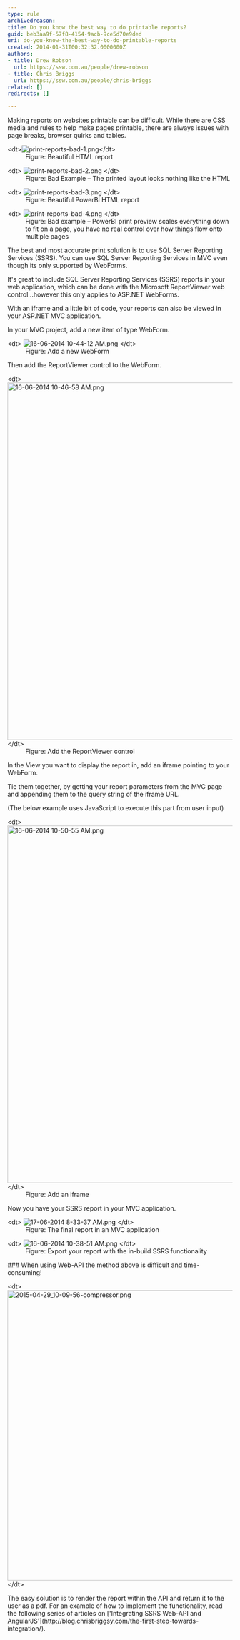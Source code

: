 ```yaml
---
type: rule
archivedreason: 
title: Do you know the best way to do printable reports?
guid: beb3aa9f-57f8-4154-9acb-9ce5d70e9ded
uri: do-you-know-the-best-way-to-do-printable-reports
created: 2014-01-31T00:32:32.0000000Z
authors:
- title: Drew Robson
  url: https://ssw.com.au/people/drew-robson
- title: Chris Briggs
  url: https://ssw.com.au/people/chris-briggs
related: []
redirects: []

---
```


Making reports on websites printable can be difficult. While there are CSS media and rules to help make pages printable, there are always issues with page breaks, browser quirks and tables.  
<dl class="image">&lt;dt&gt;<img src="print-reports-bad-1.png" alt="print-reports-bad-1.png">&lt;/dt&gt;<dd>Figure: Beautiful HTML report <br></dd></dl>
<!--endintro-->
<dl class="badImage">&lt;dt&gt; <img src="print-reports-bad-2.png" alt="print-reports-bad-2.png"> &lt;/dt&gt;<dd>Figure: Bad Example – The printed layout looks nothing like the HTML</dd></dl><dl class="image">&lt;dt&gt; <img src="print-reports-bad-3.png" alt="print-reports-bad-3.png"> &lt;/dt&gt;<dd>Figure: Beautiful PowerBI HTML report</dd></dl><dl class="badImage">&lt;dt&gt; <img src="print-reports-bad-4.png" alt="print-reports-bad-4.png"> &lt;/dt&gt;<dd>Figure: Bad example – PowerBI print preview scales everything down to fit on a page, you have no real control over how things flow onto multiple pages</dd></dl>
The best and most accurate print solution is to use SQL Server Reporting Services (SSRS). You can use SQL Server Reporting Services in MVC even though its only supported by WebForms.

It's great to include  SQL Server Reporting Services (SSRS) reports in your web application, which can be done with the Microsoft ReportViewer web control...however this only applies to ASP.NET WebForms.

With an iframe and a little bit of code, your reports can also be viewed in your ASP.NET MVC application.

In your MVC project, add a new item of type WebForm.
<dl class="image">&lt;dt&gt; <img src="16-06-2014 10-44-12 AM.png" alt="16-06-2014 10-44-12 AM.png"> &lt;/dt&gt;<dd>Figure: Add a new WebForm</dd></dl>
Then add the ReportViewer control to the WebForm.
<dl class="image">&lt;dt&gt; <img src="16-06-2014 10-46-58 AM.png" alt="16-06-2014 10-46-58 AM.png" style="width:800px;"> &lt;/dt&gt;<dd>Figure: Add the ReportViewer control</dd></dl>
In the View you want to display the report in, add an iframe pointing to your WebForm.

Tie them together, by getting your report parameters from the MVC page and appending them to the query string of the iframe URL.

(The below example uses JavaScript to execute this part from user input)
<dl class="image">&lt;dt&gt; <img src="16-06-2014 10-50-55 AM.png" alt="16-06-2014 10-50-55 AM.png" style="width:800px;"> &lt;/dt&gt;<dd>Figure: Add an iframe</dd></dl>
Now you have your SSRS report in your MVC application.
<dl class="image">&lt;dt&gt; <img src="17-06-2014 8-33-37 AM.png" alt="17-06-2014 8-33-37 AM.png"> &lt;/dt&gt;<dd>Figure: The final report in an MVC application</dd></dl><dl class="image">&lt;dt&gt; <img src="16-06-2014 10-38-51 AM.png" alt="16-06-2014 10-38-51 AM.png"> &lt;/dt&gt;<dd>Figure: Export your report with the in-build SSRS functionality</dd></dl>
### When using Web-API the method above is difficult and time-consuming!
<dl class="image">&lt;dt&gt; <img src="2015-04-29_10-09-56-compressor.png" alt="2015-04-29_10-09-56-compressor.png" style="width:650px;"> &lt;/dt&gt;</dl>
The easy solution is to render the report within the API and return it to the user  as a pdf. For an example of how to implement the functionality, read the following series  of articles on ['Integrating SSRS Web-API and AngularJS'](http://blog.chrisbriggsy.com/the-first-step-towards-integration/).
